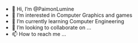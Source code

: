 - 👋 Hi, I’m @PaimonLumine
- 👀 I’m interested in Computer Graphics and games
- 🌱 I’m currently learning Computer Engineering
- 💞️ I’m looking to collaborate on ...
- 📫 How to reach me ...

<!---
PaimonLumine/PaimonLumine is a ✨ special ✨ repository because its `README.md` (this file) appears on your GitHub profile.
You can click the Preview link to take a look at your changes.
--->
